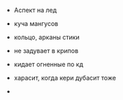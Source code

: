 - Аспект на лед
- куча мангусов 
- кольцо, арканы стики

- не задувает в крипов
- кидает огненные по кд
- харасит, когда кери дубасит тоже
- 
